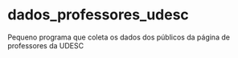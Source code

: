 # dados_professores_udesc
Pequeno programa que coleta os dados dos públicos da página de professores da UDESC
